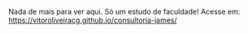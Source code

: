 Nada de mais para ver aqui.
Só um estudo de faculdade!
Acesse em: https://vitoroliveiracg.github.io/consultoria-james/
